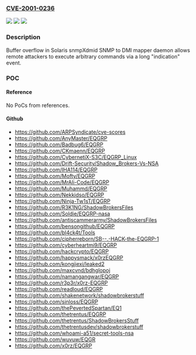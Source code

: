 ### [CVE-2001-0236](https://cve.mitre.org/cgi-bin/cvename.cgi?name=CVE-2001-0236)
![](https://img.shields.io/static/v1?label=Product&message=n%2Fa&color=blue)
![](https://img.shields.io/static/v1?label=Version&message=n%2Fa%20&color=brightgreen)
![](https://img.shields.io/static/v1?label=Vulnerability&message=n%2Fa&color=brightgreen)

### Description

Buffer overflow in Solaris snmpXdmid SNMP to DMI mapper daemon allows remote attackers to execute arbitrary commands via a long "indication" event.

### POC

#### Reference
No PoCs from references.

#### Github
- https://github.com/ARPSyndicate/cve-scores
- https://github.com/AnyMaster/EQGRP
- https://github.com/Badbug6/EQGRP
- https://github.com/CKmaenn/EQGRP
- https://github.com/CybernetiX-S3C/EQGRP_Linux
- https://github.com/Drift-Security/Shadow_Brokers-Vs-NSA
- https://github.com/IHA114/EQGRP
- https://github.com/Mofty/EQGRP
- https://github.com/MrAli-Code/EQGRP
- https://github.com/Muhammd/EQGRP
- https://github.com/Nekkidso/EQGRP
- https://github.com/Ninja-Tw1sT/EQGRP
- https://github.com/R3K1NG/ShadowBrokersFiles
- https://github.com/Soldie/EQGRP-nasa
- https://github.com/antiscammerarmy/ShadowBrokersFiles
- https://github.com/bensongithub/EQGRP
- https://github.com/bl4ck4t/Tools
- https://github.com/cipherreborn/SB--.-HACK-the-EQGRP-1
- https://github.com/cyberheartmi9/EQGRP
- https://github.com/hackcrypto/EQGRP
- https://github.com/happysmack/x0rzEQGRP
- https://github.com/kongjiexi/leaked2
- https://github.com/maxcvnd/bdhglopoj
- https://github.com/namangangwar/EQGRP
- https://github.com/r3p3r/x0rz-EQGRP
- https://github.com/readloud/EQGRP
- https://github.com/shakenetwork/shadowbrokerstuff
- https://github.com/sinloss/EQGRP
- https://github.com/thePevertedSpartan/EQ1
- https://github.com/thetrentus/EQGRP
- https://github.com/thetrentus/ShadowBrokersStuff
- https://github.com/thetrentusdev/shadowbrokerstuff
- https://github.com/whoami-a51/secret-tools-nsa
- https://github.com/wuvuw/EQGR
- https://github.com/x0rz/EQGRP

